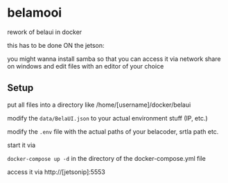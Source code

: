 # belamooi
rework of belaui in docker

this has to be done ON the jetson:

you might wanna install samba so that you can access it via network share on windows and edit files with an editor of your choice

## Setup

put all files into a directory like /home/[username]/docker/belaui

modify the `data/BelaUI.json` to your actual environment stuff (IP, etc.)

modify the `.env` file with the actual paths of your belacoder, srtla path etc.

start it via

`docker-compose up -d` in the directory of the docker-compose.yml file

access it via http://[jetsonip]:5553
